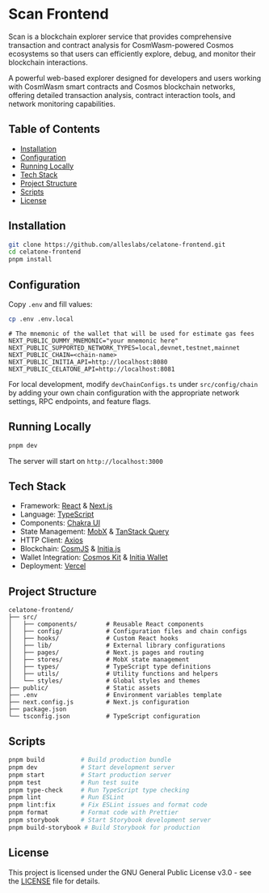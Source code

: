 # Scan Frontend

Scan is a blockchain explorer service that provides comprehensive transaction and contract analysis for CosmWasm-powered Cosmos ecosystems so that users can efficiently explore, debug, and monitor their blockchain interactions.

A powerful web-based explorer designed for developers and users working with CosmWasm smart contracts and Cosmos blockchain networks, offering detailed transaction analysis, contract interaction tools, and network monitoring capabilities.

## Table of Contents

- [Installation](#installation)
- [Configuration](#configuration)
- [Running Locally](#running-locally)
- [Tech Stack](#tech-stack)
- [Project Structure](#project-structure)
- [Scripts](#scripts)
- [License](#license)

## Installation

```sh
git clone https://github.com/alleslabs/celatone-frontend.git
cd celatone-frontend
pnpm install
```

## Configuration

Copy `.env` and fill values:

```sh
cp .env .env.local
```

```env
# The mnemonic of the wallet that will be used for estimate gas fees
NEXT_PUBLIC_DUMMY_MNEMONIC="your mnemonic here"
NEXT_PUBLIC_SUPPORTED_NETWORK_TYPES=local,devnet,testnet,mainnet
NEXT_PUBLIC_CHAIN=<chain-name>
NEXT_PUBLIC_INITIA_API=http://localhost:8080
NEXT_PUBLIC_CELATONE_API=http://localhost:8081
```

For local development, modify `devChainConfigs.ts` under `src/config/chain` by adding your own chain configuration with the appropriate network settings, RPC endpoints, and feature flags.

## Running Locally

```sh
pnpm dev
```

The server will start on `http://localhost:3000`

## Tech Stack

- Framework: [React](https://reactjs.org/) & [Next.js](https://nextjs.org/)
- Language: [TypeScript](https://www.typescriptlang.org/)
- Components: [Chakra UI](https://chakra-ui.com/)
- State Management: [MobX](https://mobx.js.org/) & [TanStack Query](https://tanstack.com/query)
- HTTP Client: [Axios](https://axios-http.com/)
- Blockchain: [CosmJS](https://github.com/cosmos/cosmjs) & [Initia.js](https://github.com/initia-labs/initia.js)
- Wallet Integration: [Cosmos Kit](https://cosmoskit.com/) & [Initia Wallet](https://github.com/initia-labs/wallet)
- Deployment: [Vercel](https://vercel.com/)

## Project Structure

```
celatone-frontend/
├── src/
│   ├── components/        # Reusable React components
│   ├── config/            # Configuration files and chain configs
│   ├── hooks/             # Custom React hooks
│   ├── lib/               # External library configurations
│   ├── pages/             # Next.js pages and routing
│   ├── stores/            # MobX state management
│   ├── types/             # TypeScript type definitions
│   ├── utils/             # Utility functions and helpers
│   └── styles/            # Global styles and themes
├── public/                # Static assets
├── .env                   # Environment variables template
├── next.config.js         # Next.js configuration
├── package.json
└── tsconfig.json          # TypeScript configuration
```

## Scripts

```sh
pnpm build          # Build production bundle
pnpm dev            # Start development server
pnpm start          # Start production server
pnpm test           # Run test suite
pnpm type-check     # Run TypeScript type checking
pnpm lint           # Run ESLint
pnpm lint:fix       # Fix ESLint issues and format code
pnpm format         # Format code with Prettier
pnpm storybook      # Start Storybook development server
pnpm build-storybook # Build Storybook for production
```

## License

This project is licensed under the GNU General Public License v3.0 - see the [LICENSE](LICENSE) file for details.
